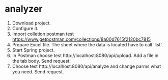 # analyzer

1) Download project.
2) Configure it.
3) Import colletion postman test https://www.getpostman.com/collections/8a00d7615f2120bc7815
4) Prepare Excel file. The sheet where the data is located have to call 'list'.
5) Start Spring project.
6) In Postman choose test http://localhost:8080/api/upload. Аdd a file in the tab body. Send request.
7) Choose test http://localhost:8080/api/analyze and change parms what you need. Send request.
